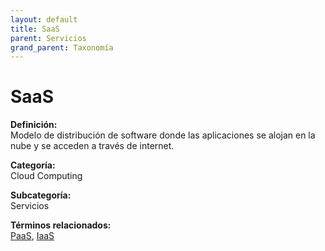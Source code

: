 ```yaml
---
layout: default
title: SaaS
parent: Servicios
grand_parent: Taxonomía
---
```


# SaaS

**Definición:**  
Modelo de distribución de software donde las aplicaciones se alojan en la nube y se acceden a través de internet.

**Categoría:**  
Cloud Computing

**Subcategoría:**  
Servicios

**Términos relacionados:**  
[PaaS](https://maleniski.github.io/diccionario-angl-tec-mx/docs/taxonomia/cloud-computing/servicios/paas.html), [IaaS](https://maleniski.github.io/diccionario-angl-tec-mx/docs/taxonomia/cloud-computing/servicios/iaas.html)
